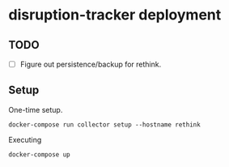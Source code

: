 # disruption-tracker deployment

## TODO

- [ ] Figure out persistence/backup for rethink.


## Setup

One-time setup.

```
docker-compose run collector setup --hostname rethink
```

Executing

```
docker-compose up
```
